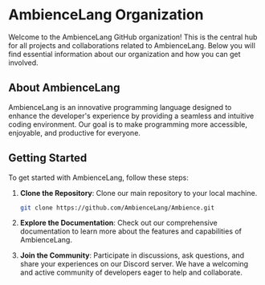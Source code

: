 # AmbienceLang Organization

Welcome to the AmbienceLang GitHub organization! This is the central hub for all projects and collaborations related to AmbienceLang. Below you will find essential information about our organization and how you can get involved.

## About AmbienceLang

AmbienceLang is an innovative programming language designed to enhance the developer's experience by providing a seamless and intuitive coding environment. Our goal is to make programming more accessible, enjoyable, and productive for everyone.

## Getting Started

To get started with AmbienceLang, follow these steps:

1. **Clone the Repository**: Clone our main repository to your local machine.
   ```bash
   git clone https://github.com/AmbienceLang/Ambience.git
   ```

2. **Explore the Documentation**: Check out our comprehensive documentation to learn more about the features and capabilities of AmbienceLang.

3. **Join the Community**: Participate in discussions, ask questions, and share your experiences on our Discord server. We have a welcoming and active community of developers eager to help and collaborate.
